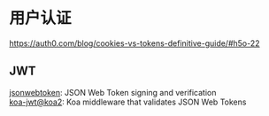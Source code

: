 # 用户认证


https://auth0.com/blog/cookies-vs-tokens-definitive-guide/#h5o-22

## JWT

[jsonwebtoken](https://github.com/auth0/node-jsonwebtoken): JSON Web Token signing and verification   
[koa-jwt@koa2](https://github.com/koajs/jwt/tree/koa-v2): Koa middleware that validates JSON Web Tokens